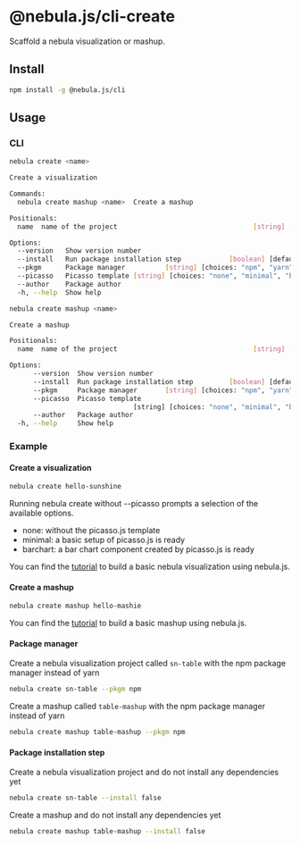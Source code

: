 # @nebula.js/cli-create

Scaffold a nebula visualization or mashup.

## Install

```sh
npm install -g @nebula.js/cli
```

## Usage

### CLI

```sh
nebula create <name>

Create a visualization

Commands:
  nebula create mashup <name>  Create a mashup

Positionals:
  name  name of the project                                  [string] [required]

Options:
  --version   Show version number                                      [boolean]
  --install   Run package installation step            [boolean] [default: true]
  --pkgm      Package manager          [string] [choices: "npm", "yarn", "pnpm"]
  --picasso   Picasso template [string] [choices: "none", "minimal", "barchart"]
  --author    Package author                                            [string]
  -h, --help  Show help                                                [boolean]
```

```sh
nebula create mashup <name>

Create a mashup

Positionals:
  name  name of the project                                  [string] [required]

Options:
      --version  Show version number                                   [boolean]
      --install  Run package installation step         [boolean] [default: true]
      --pkgm     Package manager       [string] [choices: "npm", "yarn", "pnpm"]
      --picasso  Picasso template
                               [string] [choices: "none", "minimal", "barchart"]
      --author   Package author                                         [string]
  -h, --help     Show help                                             [boolean]
```

### Example

#### Create a visualization

```sh
nebula create hello-sunshine
```

Running nebula create without --picasso prompts a selection of the available
options.

- none: without the picasso.js template
- minimal: a basic setup of picasso.js is ready
- barchart: a bar chart component created by picasso.js is ready

You can find the [tutorial](https://qlik.dev/extend/extend-quickstarts/first-extension) to build a basic nebula visualization using nebula.js.

#### Create a mashup

```sh
nebula create mashup hello-mashie
```

You can find the [tutorial](https://qlik.dev/embed/integrate-web-apps/build-a-simple-mashup) to build a basic mashup using nebula.js.

#### Package manager

Create a nebula visualization project called `sn-table` with the npm package manager
instead of yarn

```sh
nebula create sn-table --pkgm npm
```

Create a mashup called `table-mashup` with the npm package manager instead of yarn

```sh
nebula create mashup table-mashup --pkgm npm
```

#### Package installation step

Create a nebula visualization project and do not install any dependencies yet

```sh
nebula create sn-table --install false
```

Create a mashup and do not install any dependencies yet

```sh
nebula create mashup table-mashup --install false
```
